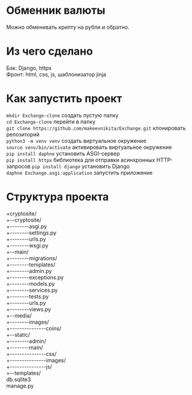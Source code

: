 # Обменник валюты
Можно обменивать крипту на рубли и обратно.
# Из чего сделано
Бэк: Django, httpx  
Фронт: html, css, js, шаблонизатор jinja
# Как запустить проект
```mkdir Exchange-clone``` создать пустую папку  
```cd Exchange-clone``` перейти в папку  
```git clone https://github.com/makeevnikita/Exchange.git``` клонировать репозиторий  
```python3 -m venv venv``` создать виртуальное окружение  
```source venv/bin/activate``` активировать виртуальное окружение  
```pip install daphne``` установить ASGI-сервер  
```pip install httpx``` библиотека для отправки асинхронных HTTP-запросов
```pip install django``` установить Django  
```daphne Exchange.asgi:application``` запустить приложение  

# Структура проекта  
+cryptosite/  
+--cryptosite/  
+--------asgi.py  
+--------settings.py  
+--------urls.py  
+--------wsgi.py  
+--main/  
+--------migrations/  
+--------templates/    
+--------admin.py  
+--------exceptions.py  
+--------models.py  
+--------services.py  
+--------tests.py  
+--------urls.py  
+--------views.py  
+--media/  
+--------images/  
+---------------coins/  
+--static/  
+--------admin/  
+--------main/  
+---------------css/  
+---------------images/  
+---------------js/  
+--templates/  
db.sqlite3  
manage.py  
